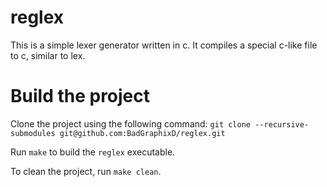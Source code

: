 # reglex

This is a simple lexer generator written in c. It compiles a special c-like file to c, similar to lex.

# Build the project

Clone the project using the following command:
`git clone --recursive-submodules git@github.com:BadGraphixD/reglex.git`

Run `make` to build the `reglex` executable.

To clean the project, run `make clean`.
